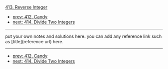[413. Reverse Integer](http://www.lintcode.com/problem/reverse-integer)

- [prev: 412. Candy](412-candy.md)
- [next: 414. Divide Two Integers](414-divide-two-integers.md)

---

put your own notes and solutions here.
you can add any reference link such as [title](reference url) here.

---

- [prev: 412. Candy](412-candy.md)
- [next: 414. Divide Two Integers](414-divide-two-integers.md)
